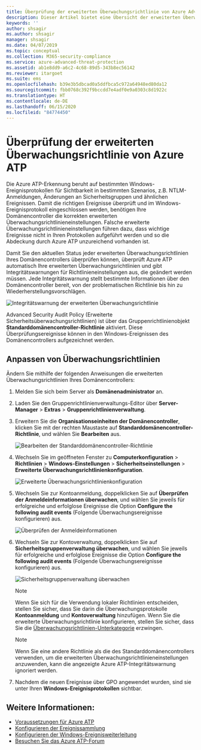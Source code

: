 ```yaml
---
title: Überprüfung der erweiterten Überwachungsrichtlinie von Azure Advanced Threat Protection
description: Dieser Artikel bietet eine Übersicht der erweiterten Überwachungsrichtlinie von Azure ATP.
keywords: ''
author: shsagir
ms.author: shsagir
manager: shsagir
ms.date: 04/07/2019
ms.topic: conceptual
ms.collection: M365-security-compliance
ms.service: azure-advanced-threat-protection
ms.assetid: ab1e8dd9-a6c2-4c68-89d5-343b8ec56142
ms.reviewer: itargoet
ms.suite: ems
ms.openlocfilehash: b39e3b5dbcad0a5ddfbca5c972a64948ed80da12
ms.sourcegitcommit: fbb0768c392f9bccdd7e4adf0e9a0303c8d1922c
ms.translationtype: HT
ms.contentlocale: de-DE
ms.lasthandoff: 06/15/2020
ms.locfileid: "84774450"
---
```

# <a name="azure-atp-advanced-audit-policy-check"></a>Überprüfung der erweiterten Überwachungsrichtlinie von Azure ATP

Die Azure ATP-Erkennung beruht auf bestimmten Windows-Ereignisprotokollen für Sichtbarkeit in bestimmten Szenarios, z.B. NTLM-Anmeldungen, Änderungen an Sicherheitsgruppen und ähnlichen Ereignissen. Damit die richtigen Ereignisse überprüft und im Windows-Ereignisprotokoll eingeschlossen werden, benötigen Ihre Domänencontroller die korrekten erweiterten Überwachungsrichtlinieneinstellungen. Falsche erweiterte Überwachungsrichtlinieneinstellungen führen dazu, dass wichtige Ereignisse nicht in Ihren Protokollen aufgeführt werden und so die Abdeckung durch Azure ATP unzureichend vorhanden ist.

Damit Sie den aktuellen Status jeder erweiterten Überwachungsrichtlinien Ihres Domänencontrollers überprüfen können, überprüft Azure ATP automatisch Ihre erweiterten Überwachungsrichtlinien und gibt Integritätswarnungen für Richtlinieneinstellungen aus, die geändert werden müssen. Jede Integritätswarnung stellt bestimmte Informationen über den Domänencontroller bereit, von der problematischen Richtlinie bis hin zu Wiederherstellungsvorschlägen.

![Integritätswarnung der erweiterten Überwachungsrichtlinie](media/atp-health-alert-audit.png)


Advanced Security Audit Policy (Erweiterte Sicherheitsüberwachungsrichtlinien) ist über das Gruppenrichtlinienobjekt **Standarddomänencontroller-Richtlinie** aktiviert. Diese Überprüfungsereignisse können in den Windows-Ereignissen des Domänencontrollers aufgezeichnet werden. 

## <a name="modify-audit-policies"></a>Anpassen von Überwachungsrichtlinien 

Ändern Sie mithilfe der folgenden Anweisungen die erweiterten Überwachungsrichtlinien Ihres Domänencontrollers:

1. Melden Sie sich beim Server als **Domänenadministrator** an.
2. Laden Sie den Gruppenrichtlinienverwaltungs-Editor über **Server-Manager** > **Extras** > **Gruppenrichtlinienverwaltung**. 
3. Erweitern Sie die **Organisationseinheiten der Domänencontroller**, klicken Sie mit der rechten Maustaste auf **Standarddomänencontroller-Richtlinie**, und wählen Sie **Bearbeiten** aus. 

    ![Bearbeiten der Standarddomänencontroller-Richtlinie](media/atp-advanced-audit-policy-check-step-1.png)

4. Wechseln Sie im geöffneten Fenster zu **Computerkonfiguration** > **Richtlinien** > **Windows-Einstellungen** > **Sicherheitseinstellungen** > **Erweiterte Überwachungsrichtlinienkonfiguration**.

    ![Erweiterte Überwachungsrichtlinienkonfiguration](media/atp-advanced-audit-policy-check-step-2.png)

5. Wechseln Sie zur Kontoanmeldung, doppelklicken Sie auf **Überprüfen der Anmeldeinformationen überwachen**, und wählen Sie jeweils für erfolgreiche und erfolglose Ereignisse die Option **Configure the following audit events** (Folgende Überwachungsereignisse konfigurieren) aus. 

    ![Überprüfen der Anmeldeinformationen](media/atp-advanced-audit-policy-check-step-3.png)

6. Wechseln Sie zur Kontoverwaltung, doppelklicken Sie auf **Sicherheitsgruppenverwaltung überwachen**, und wählen Sie jeweils für erfolgreiche und erfolglose Ereignisse die Option **Configure the following audit events** (Folgende Überwachungsereignisse konfigurieren) aus.

    ![Sicherheitsgruppenverwaltung überwachen](media/atp-advanced-audit-policy-check-step-4.png)

    > [!NOTE]
    > Wenn Sie sich für die Verwendung lokaler Richtlinien entscheiden, stellen Sie sicher, dass Sie darin die Überwachungsprotokolle **Kontoanmeldung** und **Kontoverwaltung** hinzufügen. Wenn Sie die erweiterte Überwachungsrichtlinie konfigurieren, stellen Sie sicher, dass Sie die [Überwachungsrichtlinien-Unterkategorie](https://docs.microsoft.com/windows/security/threat-protection/security-policy-settings/audit-force-audit-policy-subcategory-settings-to-override) erzwingen.
    
    > [!NOTE] 
    > Wenn Sie eine andere Richtlinie als die des Standarddomänencontrollers verwenden, um die erweiterten Überwachungsrichtlinieneinstellungen anzuwenden, kann die angezeigte Azure ATP-Integritätswarnung ignoriert werden. 

7. Nachdem die neuen Ereignisse über GPO angewendet wurden, sind sie unter Ihren **Windows-Ereignisprotokollen** sichtbar.

## <a name="see-also"></a>Weitere Informationen:
- [Voraussetzungen für Azure ATP](atp-prerequisites.md)
- [Konfigurieren der Ereignissammlung](configure-event-collection.md)
- [Konfigurieren der Windows-Ereignisweiterleitung](configure-event-forwarding.md)
- [Besuchen Sie das Azure ATP-Forum](https://aka.ms/azureatpcommunity)
